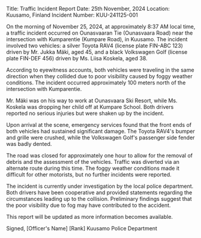  Title: Traffic Incident Report
Date: 25th November, 2024
Location: Kuusamo, Finland
Incident Number: KUU-241125-001

On the morning of November 25, 2024, at approximately 8:37 AM local time, a traffic incident occurred on Ounasvaaran Tie (Ounasvaara Road) near the intersection with Kumparentie (Kumpare Road), in Kuusamo. The incident involved two vehicles: a silver Toyota RAV4 (license plate FIN-ABC 123) driven by Mr. Jukka Mäki, aged 45, and a black Volkswagen Golf (license plate FIN-DEF 456) driven by Ms. Liisa Koskela, aged 38.

According to eyewitness accounts, both vehicles were traveling in the same direction when they collided due to poor visibility caused by foggy weather conditions. The incident occurred approximately 100 meters north of the intersection with Kumparentie.

Mr. Mäki was on his way to work at Ounasvaara Ski Resort, while Ms. Koskela was dropping her child off at Kumpare School. Both drivers reported no serious injuries but were shaken up by the incident.

Upon arrival at the scene, emergency services found that the front ends of both vehicles had sustained significant damage. The Toyota RAV4's bumper and grille were crushed, while the Volkswagen Golf's passenger side fender was badly dented.

The road was closed for approximately one hour to allow for the removal of debris and the assessment of the vehicles. Traffic was diverted via an alternate route during this time. The foggy weather conditions made it difficult for other motorists, but no further incidents were reported.

The incident is currently under investigation by the local police department. Both drivers have been cooperative and provided statements regarding the circumstances leading up to the collision. Preliminary findings suggest that the poor visibility due to fog may have contributed to the accident.

This report will be updated as more information becomes available.

Signed,
[Officer's Name]
[Rank]
Kuusamo Police Department